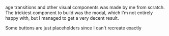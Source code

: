 age transitions and other visual components was made by me from scratch. The trickiest component to build was the modal, which I'm not entirely happy with, but I managed to get a very decent result.

Some buttons are just placeholders since I can't recreate exactly
